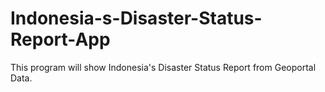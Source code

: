# Indonesia-s-Disaster-Status-Report-App
This program will show Indonesia's Disaster Status Report from Geoportal Data.
